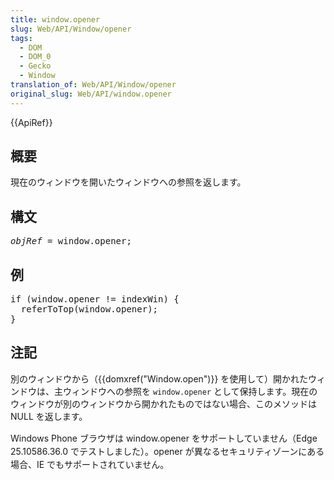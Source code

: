 ```yaml
---
title: window.opener
slug: Web/API/Window/opener
tags:
  - DOM
  - DOM_0
  - Gecko
  - Window
translation_of: Web/API/Window/opener
original_slug: Web/API/window.opener
---
```

<div>{{ApiRef}}</div>

<h2 id="Summary" name="Summary">概要</h2>

<p>現在のウィンドウを開いたウィンドウへの参照を返します。</p>

<h2 id="Syntax" name="Syntax">構文</h2>

<pre class="syntaxbox"><var>objRef</var> = window.opener;
</pre>

<h2 id="Example" name="Example">例</h2>

<pre class="brush:js">if (window.opener != indexWin) {
  referToTop(window.opener);
}
</pre>

<h2 id="Notes" name="Notes">注記</h2>

<p>別のウィンドウから（{{domxref("Window.open")}} を使用して）開かれたウィンドウは、主ウィンドウへの参照を <code>window.opener</code> として保持します。現在のウィンドウが別のウィンドウから開かれたものではない場合、このメソッドは <span style="line-height: 1.5;">NULL</span> を返します。</p>

<p><span style="line-height: 1.5;">Windows Phone ブラウザは window.opener をサポートしていません（Edge 25.10586.36.0 でテストしました）。opener が異なるセキュリティゾーンにある場合、IE でもサポートされていません。</span></p>
